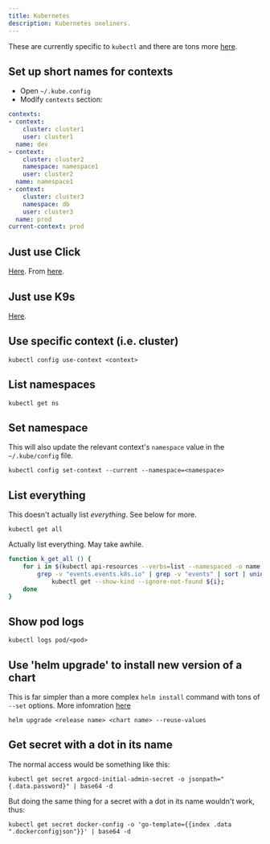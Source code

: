 ```yaml
---
title: Kubernetes
description: Kubernetes oneliners.
---
```

These are currently specific to `kubectl` and there are tons more [here](https://kubernetes.io/docs/reference/kubectl/cheatsheet/).

## Set up short names for contexts

- Open `~/.kube.config`
- Modify `contexts` section:

```yaml
contexts:
- context:
    cluster: cluster1
    user: cluster1
  name: dev
- context:
    cluster: cluster2
    namespace: namespace1
    user: cluster2
  name: namespace1
- context:
    cluster: cluster3
    namespace: db
    user: cluster3
  name: prod
current-context: prod
```

## Just use Click

[Here](https://github.com/databricks/click). From [here](https://www.awelm.com/posts/click/).

## Just use K9s

[Here](https://k9scli.io/).

## Use specific context (i.e. cluster)

```shell
kubectl config use-context <context>
```

## List namespaces

```shell
kubectl get ns
```

## Set namespace

This will also update the relevant context's `namespace` value in the `~/.kube/config` file.

```shell
kubectl config set-context --current --namespace=<namespace>
```

## List everything

This doesn't actually list _everything_. See below for more.

```shell
kubectl get all
```

Actually list everything. May take awhile.

```bash
function k_get_all () {
    for i in $(kubectl api-resources --verbs=list --namespaced -o name | \
        grep -v "events.events.k8s.io" | grep -v "events" | sort | uniq); do
            kubectl get --show-kind --ignore-not-found ${i};
    done
}
```

## Show pod logs

```shell
kubectl logs pod/<pod>
```

## Use 'helm upgrade' to install new version of a chart

This is far simpler than a more complex `helm install` command with tons of `--set` options. More infomration [here](https://helm.sh/docs/helm/helm_upgrade/)

```shell
helm upgrade <release name> <chart name> --reuse-values
```

## Get secret with a dot in its name

The normal access would be something like this:

```shell
kubectl get secret argocd-initial-admin-secret -o jsonpath="{.data.password}" | base64 -d
```

But doing the same thing for a secret with a dot in its name wouldn't work, thus:

```shell
kubectl get secret docker-config -o 'go-template={{index .data ".dockerconfigjson"}}' | base64 -d
```
